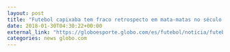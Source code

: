 ```yaml
---
layout: post
title: "Futebol capixaba tem fraco retrospecto em mata-matas no século 21"
date: 2018-01-30T04:30:22+00:00
external_link: "https://globoesporte.globo.com/es/futebol/noticia/futebol-capixaba-tem-fraco-retrospecto-em-mata-matas-no-seculo-21.ghtml"
categories: news globo.com
---
```


